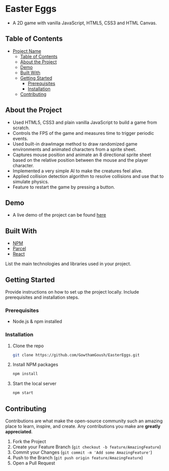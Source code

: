 # Easter Eggs
- A 2D game with vanilla JavaScript, HTML5, CSS3 and HTML Canvas.

## Table of Contents

- [Project Name](#project-name)
  - [Table of Contents](#table-of-contents)
  - [About the Project](#about-the-project)
  - [Demo](#demo)
  - [Built With](#built-with)
  - [Getting Started](#getting-started)
    - [Prerequisites](#prerequisites)
    - [Installation](#installation)
  - [Contributing](#contributing)

## About the Project

- Used HTML5, CSS3 and plain vanilla JavaScript to build a game from scratch.
- Controls the FPS of the game and measures time to trigger periodic events.
- Used built-in drawImage method to draw randomized game environments and animated characters from a sprite sheet.
- Captures mouse position and animate an 8 directional sprite sheet based on the relative position between the mouse and the player character.
- Implemented a very simple AI to make the creatures feel alive.
- Applied collision detection algorithm to resolve collisions and use that to simulate physics.
- Feature to restart the game by pressing a button.

## Demo

- A live demo of the project can be found [here](https://gowthamgoush.github.io/EasterEggs/)

## Built With

- [NPM](#)
- [Parcel](#)
- [React](#)

List the main technologies and libraries used in your project.

## Getting Started

Provide instructions on how to set up the project locally. Include prerequisites and installation steps.

### Prerequisites

- Node.js & npm installed

### Installation

1. Clone the repo
   ```sh
   git clone https://github.com/GowthamGoush/EasterEggs.git
   ```
2. Install NPM packages
   ```sh
   npm install
   ```
3. Start the local server
   ```sh
   npm start
   ```

## Contributing

Contributions are what make the open-source community such an amazing place to learn, inspire, and create. Any contributions you make are **greatly appreciated**. 

1. Fork the Project
2. Create your Feature Branch (`git checkout -b feature/AmazingFeature`)
3. Commit your Changes (`git commit -m 'Add some AmazingFeature'`)
4. Push to the Branch (`git push origin feature/AmazingFeature`)
5. Open a Pull Request

